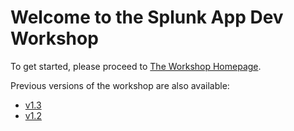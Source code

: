 # Welcome to the Splunk App Dev Workshop

To get started, please proceed to [The Workshop Homepage](https://signalfx.github.io/app-dev-workshop/latest/).

Previous versions of the workshop are also available:
- [v1.3](https://signalfx.github.io/app-dev-workshop/v1.3/)
- [v1.2](https://signalfx.github.io/app-dev-workshop/v1.2/)
